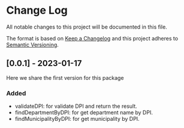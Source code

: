 # Change Log

All notable changes to this project will be documented in this file.

The format is based on [Keep a Changelog](https://keepachangelog.com/)
and this project adheres to [Semantic Versioning](https://semver.org/).

## [0.0.1] - 2023-01-17

Here we share the first version for this package

### Added

- validateDPI: for validate DPI and return the result.
- findDepartmentByDPI: for get department name by DPI.
- findMunicipalityByDPI: for get municipality by DPI.
